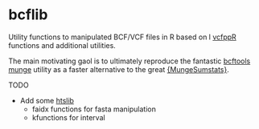 # bcflib

Utility functions to manipulated BCF/VCF files in R based on l  [vcfppR](https://github.com/Zilong-Li/vcfppR) functions and additional utilities. 

The main motivating gaol is to ultimately reproduce the fantastic [bcftools munge](https://github.com/freeseek/score) utility as a faster alternative to the great [{MungeSumstats}](https://github.com/Al-Murphy/MungeSumstats). 

TODO
- Add some [htslib](https://github.com/samtools/htslib) 
  - faidx functions for fasta manipulation
  - kfunctions for interval

